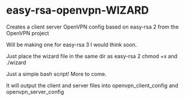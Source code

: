 # easy-rsa-openvpn-WIZARD
Creates a client server OpenVPN config based on easy-rsa 2 from the OpenVPN project

Will be making one for easy-rsa 3 I would think soon.

Just place the wizard file in the same dir as easy-rsa 2 chmod +x and ./wizard

Just a simple bash script!  More to come.

It will output the client and server files into openvpn_client_config and openvpn_server_config
